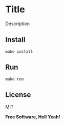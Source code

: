Title
===

Description

Install
---

`make install`

Run
---

`make run`

License
---

MIT

**Free Software, Hell Yeah!**
